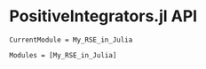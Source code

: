 # PositiveIntegrators.jl API

```@meta
CurrentModule = My_RSE_in_Julia
```

```@autodocs
Modules = [My_RSE_in_Julia]
```
